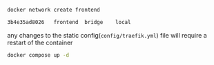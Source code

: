 ```bash
docker network create frontend
```

```bash
3b4e35ad8026   frontend  bridge    local
```

any changes to the static config(`config/traefik.yml`) file will require a restart of the container

```bash
docker compose up -d
```
